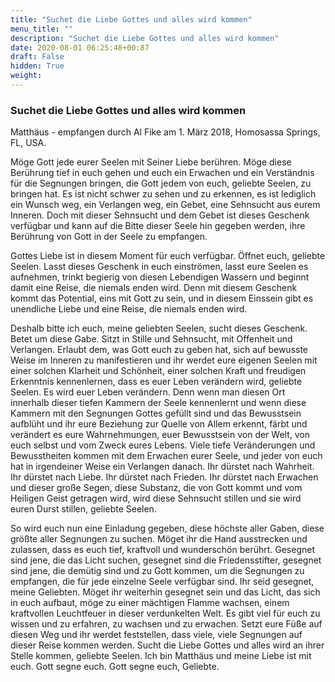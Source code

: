 ```yaml
---
title: "Suchet die Liebe Gottes und alles wird kommen"
menu_title: ""
description: "Suchet die Liebe Gottes und alles wird kommen"
date: 2020-08-01 06:25:48+00:87
draft: False
hidden: True
weight:
---
```

### Suchet die Liebe Gottes und alles wird kommen

Matthäus - empfangen durch Al Fike am 1. März 2018, Homosassa Springs, FL, USA.

Möge Gott jede eurer Seelen mit Seiner Liebe berühren. Möge diese Berührung tief in euch gehen und euch ein Erwachen und ein Verständnis für die Segnungen bringen, die Gott jedem von euch, geliebte Seelen, zu bringen hat. Es ist nicht schwer zu sehen und zu erkennen, es ist lediglich ein Wunsch weg, ein Verlangen weg, ein Gebet, eine Sehnsucht aus eurem Inneren. Doch mit dieser Sehnsucht und dem Gebet ist dieses Geschenk verfügbar und kann auf die Bitte dieser Seele hin gegeben werden, ihre Berührung von Gott in der Seele zu empfangen.

Gottes Liebe ist in diesem Moment für euch verfügbar. Öffnet euch, geliebte Seelen. Lasst dieses Geschenk in euch einströmen, lasst eure Seelen es aufnehmen, trinkt begierig von diesen Lebendigen Wassern und beginnt damit eine Reise, die niemals enden wird. Denn mit diesem Geschenk kommt das Potential, eins mit Gott zu sein, und in diesem Einssein gibt es unendliche Liebe und eine Reise, die niemals enden wird.

Deshalb bitte ich euch, meine geliebten Seelen, sucht dieses Geschenk. Betet um diese Gabe. Sitzt in Stille und Sehnsucht, mit Offenheit und Verlangen. Erlaubt dem, was Gott euch zu geben hat, sich auf bewusste Weise im Inneren zu manifestieren und ihr werdet eure eigenen Seelen mit einer solchen Klarheit und Schönheit, einer solchen Kraft und freudigen Erkenntnis kennenlernen, dass es euer Leben verändern wird, geliebte Seelen. Es wird euer Leben verändern. Denn wenn man diesen Ort innerhalb dieser tiefen Kammern der Seele kennenlernt und wenn diese Kammern mit den Segnungen Gottes gefüllt sind und das Bewusstsein aufblüht und ihr eure Beziehung zur Quelle von Allem erkennt, färbt und verändert es eure Wahrnehmungen, euer Bewusstsein von der Welt, von euch selbst und vom Zweck eures Lebens. Viele tiefe Veränderungen und Bewusstheiten kommen mit dem Erwachen eurer Seele, und jeder von euch hat in irgendeiner Weise ein Verlangen danach. Ihr dürstet nach Wahrheit. Ihr dürstet nach Liebe. Ihr dürstet nach Frieden. Ihr dürstet nach Erwachen und dieser große Segen, diese Substanz, die von Gott kommt und vom Heiligen Geist getragen wird, wird diese Sehnsucht stillen und sie wird euren Durst stillen, geliebte Seelen.

So wird euch nun eine Einladung gegeben, diese höchste aller Gaben, diese größte aller Segnungen zu suchen. Möget ihr die Hand ausstrecken und zulassen, dass es euch tief, kraftvoll und wunderschön berührt. Gesegnet sind jene, die das Licht suchen, gesegnet sind die Friedensstifter, gesegnet sind jene, die demütig sind und zu Gott kommen, um die Segnungen zu empfangen, die für jede einzelne Seele verfügbar sind. Ihr seid gesegnet, meine Geliebten. Möget ihr weiterhin gesegnet sein und das Licht, das sich in euch aufbaut, möge zu einer mächtigen Flamme wachsen, einem kraftvollen Leuchtfeuer in dieser verdunkelten Welt. Es gibt viel für euch zu wissen und zu erfahren, zu wachsen und zu erwachen. Setzt eure Füße auf diesen Weg und ihr werdet feststellen, dass viele, viele Segnungen auf dieser Reise kommen werden. Sucht die Liebe Gottes und alles wird an ihrer Stelle kommen, geliebte Seelen. Ich bin Matthäus und meine Liebe ist mit euch. Gott segne euch. Gott segne euch, Geliebte.
